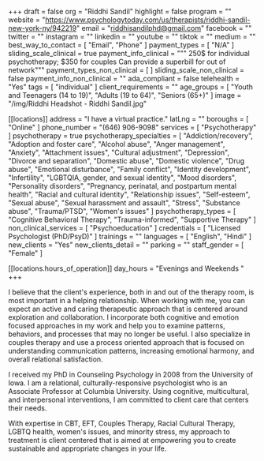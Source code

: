 +++
draft = false
org = "Riddhi Sandil"
highlight = false
program = ""
website = "https://www.psychologytoday.com/us/therapists/riddhi-sandil-new-york-ny/942219"
email = "riddhisandilphd@gmail.com"
facebook = ""
twitter = ""
instagram = ""
linkedin = ""
youtube = ""
tiktok = ""
medium = ""
best_way_to_contact = [ "Email", "Phone" ]
payment_types = [ "N/A" ]
sliding_scale_clinical = true
payment_info_clinical = """
250$ for individual psychotherapy; $350 for couples 
Can provide a superbill for out of network"""
payment_types_non_clinical = [ ]
sliding_scale_non_clinical = false
payment_info_non_clinical = ""
ada_compliant = false
telehealth = "Yes"
tags = [ "individual" ]
client_requirements = ""
age_groups = [
  "Youth and Teenagers (14 to 19)",
  "Adults (19 to 64)",
  "Seniors (65+)"
]
image = "/img/Riddhi Headshot - Riddhi Sandil.jpg"

[[locations]]
address = "I have a virtual practice."
latLng = ""
boroughs = [ "Online" ]
phone_number = "(646) 906-9098"
services = [ "Psychotherapy" ]
psychotherapy = true
psychotherapy_specialties = [
  "Addiction/recovery",
  "Adoption and foster care",
  "Alcohol abuse",
  "Anger management",
  "Anxiety",
  "Attachment issues",
  "Cultural adjustment",
  "Depression",
  "Divorce and separation",
  "Domestic abuse",
  "Domestic violence",
  "Drug abuse",
  "Emotional disturbance",
  "Family conflict",
  "Identity development",
  "Infertility",
  "LGBTQIA, gender, and sexual identity",
  "Mood disorders",
  "Personality disorders",
  "Pregnancy, perinatal, and postpartum mental health",
  "Racial and cultural identity",
  "Relationship issues",
  "Self-esteem",
  "Sexual abuse",
  "Sexual harassment and assault",
  "Stress",
  "Substance abuse",
  "Trauma/PTSD",
  "Women's issues"
]
psychotherapy_types = [
  "Cognitive Behavioral Therapy",
  "Trauma-informed",
  "Supportive Therapy"
]
non_clinical_services = [ "Psychoeducation" ]
credentials = [ "Licensed Psychologist (PhD/PsyD)" ]
trainings = ""
languages = [ "English", "Hindi" ]
new_clients = "Yes"
new_clients_detail = ""
parking = ""
staff_gender = [ "Female" ]

  [[locations.hours_of_operation]]
  day_hours = "Evenings and Weekends "
+++


I believe that the client's experience, both in and out of the therapy room, is most important in a helping relationship. When working with me, you can expect an active and caring therapeutic approach that is centered around exploration and collaboration. I incorporate both cognitive and emotion focused approaches in my work and help you to examine patterns, behaviors, and processes that may no longer be useful. I also specialize in couples therapy and use a process oriented approach that is focused on understanding communication patterns, increasing emotional harmony, and overall relational satisfaction.


I received my PhD in Counseling Psychology in 2008 from the University of Iowa. I am a relational, culturally-responsive psychologist who is an Associate Professor at Columbia University. Using cognitive, multicultural, and interpersonal interventions, I am committed to client care that centers their needs.


With expertise in CBT, EFT, Couples Therapy, Racial Cultural Therapy, LGBTQ health, women's issues, and minority stress, my approach to treatment is client centered that is aimed at empowering you to create sustainable and appropriate changes in your life.
